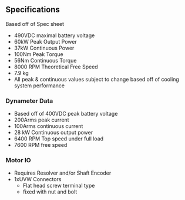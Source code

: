 ## Specifications
Based off of Spec sheet
- 490VDC maximal battery voltage
- 60kW Peak Output Power
- 37kW Continuous Power
- 100Nm Peak Torque
- 56Nm Continuous Torque
- 8000 RPM Theoretical Free Speed
- 7.9 kg
- All peak & continuous values subject to change based off of cooling system performance

### Dynameter Data
- Based off of 400VDC peak battery voltage
- 200Arms peak current
- 100Arms continuous current
- 28 kW Continuous output power
- 6400 RPM Top speed under full load
- 7600 RPM free speed

### Motor IO
- Requires Resolver and/or Shaft Encoder
- 1xUVW Connectors
	- Flat head screw terminal type
	- fixed with nut and bolt
